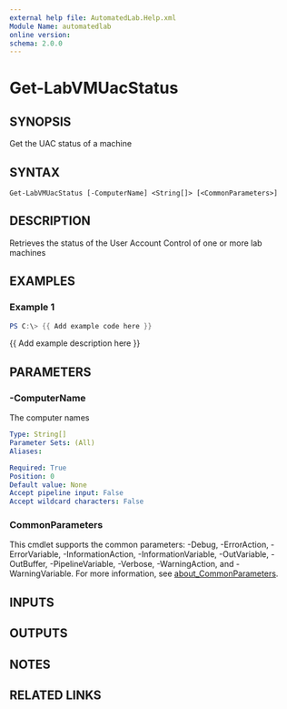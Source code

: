 ```yaml
---
external help file: AutomatedLab.Help.xml
Module Name: automatedlab
online version:
schema: 2.0.0
---
```


# Get-LabVMUacStatus

## SYNOPSIS
Get the UAC status of a machine

## SYNTAX

```
Get-LabVMUacStatus [-ComputerName] <String[]> [<CommonParameters>]
```

## DESCRIPTION
Retrieves the status of the User Account Control of one or more lab machines

## EXAMPLES

### Example 1
```powershell
PS C:\> {{ Add example code here }}
```

{{ Add example description here }}

## PARAMETERS

### -ComputerName
The computer names

```yaml
Type: String[]
Parameter Sets: (All)
Aliases:

Required: True
Position: 0
Default value: None
Accept pipeline input: False
Accept wildcard characters: False
```

### CommonParameters
This cmdlet supports the common parameters: -Debug, -ErrorAction, -ErrorVariable, -InformationAction, -InformationVariable, -OutVariable, -OutBuffer, -PipelineVariable, -Verbose, -WarningAction, and -WarningVariable. For more information, see [about_CommonParameters](http://go.microsoft.com/fwlink/?LinkID=113216).

## INPUTS

## OUTPUTS

## NOTES

## RELATED LINKS
